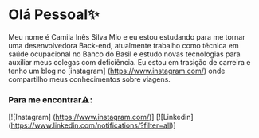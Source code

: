 # Olá Pessoal✨

Meu nome é Camila Inês Silva Mio e eu estou estudando para me tornar uma desenvolvedora Back-end, atualmente trabalho como técnica em saúde ocupacional no Banco do Basil e estudo novas tecnologias para auxiliar meus colegas com deficiência. Eu estou em trasição de carreira e tenho um blog no [instagram] (https://www.instagram.com/) onde compartilho meus conhecimentos sobre viagens.

### Para me encontrar⚠️:
[![Instagram] (https://www.instagram.com/)]
[![Linkedin] (https://www.linkedin.com/notifications/?filter=all)]



